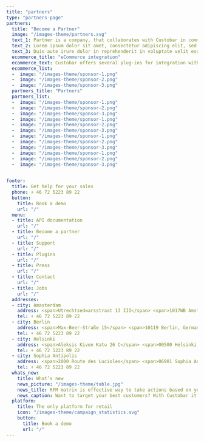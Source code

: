 ```yaml
---
title: "partners"
type: "partners-page"
partners:
  title: "Become a Partner"
  image: "/images-theme/partners.svg"
  text_1: Partner is a company, that collaborates with Custobar in commercially promoting the Custobar Platform or any service related thereto to Custobar’s potential or existing customers.. Partner is entitled to market, sell, onboard, i.e. make integrations and configurations, or provide support or consultation services, relating to the Custobar Platform, to Customers
  text_2: Lorem ipsum dolor sit amet, consectetur adipiscing elit, sed do eiusmod tempor incididunt ut labore et dolore magna aliqua. Ut enim ad minim veniam, quis nostrud exercitation ullamco laboris nisi ut aliquip ex ea commodo consequat. 
  text_3: Duis aute irure dolor in reprehenderit in voluptate velit esse cillum dolore eu fugiat nulla pariatur. Excepteur sint occaecat cupidatat non proident, sunt in culpa qui officia deserunt mollit anim id est laborum.
  ecommerce_title: "eCommerce integration"
  ecommerce_text: Custobar offers several plug-ins for integration with the most popular <br> e-commerce platforms. Ask for more details. 
  ecommerce_list:
  -  image: "/images-theme/sponsor-1.png"
  -  image: "/images-theme/sponsor-2.png"
  -  image: "/images-theme/sponsor-3.png"
  partners_title: "Partners"
  partners_list:
  -  image: "/images-theme/sponsor-1.png"
  -  image: "/images-theme/sponsor-2.png"
  -  image: "/images-theme/sponsor-3.png"
  -  image: "/images-theme/sponsor-1.png"
  -  image: "/images-theme/sponsor-2.png"
  -  image: "/images-theme/sponsor-3.png"
  -  image: "/images-theme/sponsor-1.png"
  -  image: "/images-theme/sponsor-2.png"
  -  image: "/images-theme/sponsor-3.png"
  -  image: "/images-theme/sponsor-1.png"
  -  image: "/images-theme/sponsor-2.png"
  -  image: "/images-theme/sponsor-3.png"
 

footer:
  title: Get help for your sales
  phone: + 46 72 5223 89 22
  button:
    title: Book a demo
    url: "/"
  menu:
  - title: API documentation
    url: "/"
  - title: Become a partner
    url: "/"
  - title: Support
    url: "/"
  - title: Plugins
    url: "/"
  - title: Press
    url: "/"
  - title: Contact
    url: "/"
  - title: Jobs
    url: "/"
  addresses:
  - city: Amasterdam
    address: <span>Utrechtsedwarsstraat 13 III</span> <span>1017WB Amsterdam, Netherlands</span>
    tel: + 46 72 5223 89 22
  - city: Berlin
    address: <span>Max-Beer-Straße 15</span> <span>10119 Berlin, Germany</span>
    tel: + 46 72 5223 89 22
  - city: Helsinki
    address: <span>Aleksis Kiven Katu 26 C</span> <span>00500 Helsinki, Finland</span>
    tel: + 46 72 5223 89 22
  - city: Sophia Antipolis
    address: <span>2000 Route des Lucioles</span> <span>06901 Sophia Antipolis, France</span>
    tel: + 46 72 5223 89 22
  whats_new:
    title: What’s new
    news_picture: "/images-theme/table.jpg"
    news_title: RFM matrix is effective way to take actions based on your customer data.
    news_caption: Want to target your best customers? With Custobar it's click-and-go!
  platform:
    title: The only platform for retail
    icon: "/images-theme/campaign_statistics.svg"
    button:
      title: Book a demo
      url: "/"
---
```

